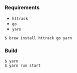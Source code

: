 ### Requirements
- `httrack`
- `go`
- `yarn`

```
$ brew install httrack go yarn
```

### Build

```
$ yarn
$ yarn run start
```
